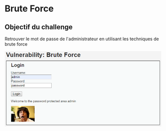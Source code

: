 # Brute Force

## Objectif du challenge

Retrouver le mot de passe de l'administrateur en utilisant les techniques de brute force

![](../../../../.gitbook/assets/5ff11daad3b3614252032592c5b7b93a.png)

